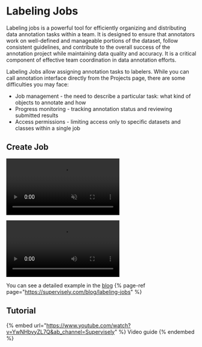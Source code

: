 # Labeling Jobs
Labeling jobs is a powerful tool for efficiently organizing and distributing data annotation tasks within a team. It is designed to ensure that annotators work on well-defined and manageable portions of the dataset, follow consistent guidelines, and contribute to the overall success of the annotation project while maintaining data quality and accuracy. It is a critical component of effective team coordination in data annotation efforts.

Labeling Jobs allow assigning annotation tasks to labelers.
While you can call annotation interface directly from the Projects page, there are some difficulties you may face:
- Job management - the need to describe a particular task: what kind of objects to annotate and how
- Progress monitoring - tracking annotation status and reviewing submitted results
- Access permissions - limiting access only to specific datasets and classes within a single job

## Create Job
<video playsinline="" autoplay="autoplay" muted="muted" loop="loop"><source src="create-labeling-job.mp4" type="video/mp4"></video>


<video src="create-labeling-job.mp4" controls title="Title"></video>


You can see a detailed example in the [blog](https://supervisely.com/blog/labeling-jobs)
{% page-ref page="https://supervisely.com/blog/labeling-jobs" %}


## Tutorial


{% embed url="https://www.youtube.com/watch?v=YwNHbvyZL7Q&ab_channel=Supervisely" %} Video guide {% endembed %}
